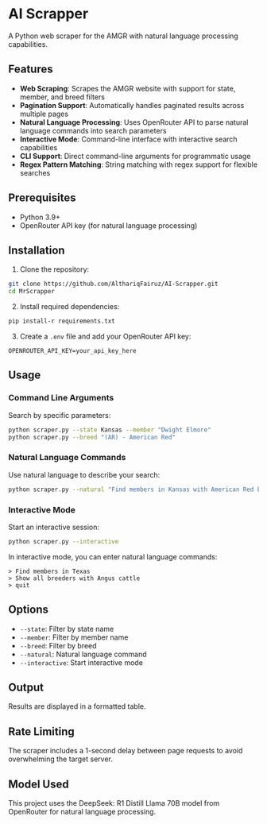 # AI Scrapper

A Python web scraper for the AMGR with natural language processing capabilities.

## Features

- **Web Scraping**: Scrapes the AMGR website with support for state, member, and breed filters
- **Pagination Support**: Automatically handles paginated results across multiple pages
- **Natural Language Processing**: Uses OpenRouter API to parse natural language commands into search parameters
- **Interactive Mode**: Command-line interface with interactive search capabilities
- **CLI Support**: Direct command-line arguments for programmatic usage
- **Regex Pattern Matching**: String matching with regex support for flexible searches

## Prerequisites

- Python 3.9+
- OpenRouter API key (for natural language processing)

## Installation

1. Clone the repository:
```bash
git clone https://github.com/AlthariqFairuz/AI-Scrapper.git
cd MrScrapper
```

2. Install required dependencies:
```bash
pip install-r requirements.txt
```

3. Create a `.env` file and add your OpenRouter API key:
```
OPENROUTER_API_KEY=your_api_key_here
```

## Usage

### Command Line Arguments

Search by specific parameters:
```bash
python scraper.py --state Kansas --member "Dwight Elmore"
python scraper.py --breed "(AR) - American Red"
```

### Natural Language Commands

Use natural language to describe your search:
```bash
python scraper.py --natural "Find members in Kansas with American Red breed"
```

### Interactive Mode

Start an interactive session:
```bash
python scraper.py --interactive
```

In interactive mode, you can enter natural language commands:
```
> Find members in Texas
> Show all breeders with Angus cattle
> quit
```

## Options

- `--state`: Filter by state name
- `--member`: Filter by member name  
- `--breed`: Filter by breed
- `--natural`: Natural language command
- `--interactive`: Start interactive mode

## Output

Results are displayed in a formatted table.

## Rate Limiting

The scraper includes a 1-second delay between page requests to avoid overwhelming the target server.

## Model Used

This project uses the DeepSeek: R1 Distill Llama 70B model from OpenRouter for natural language processing.
